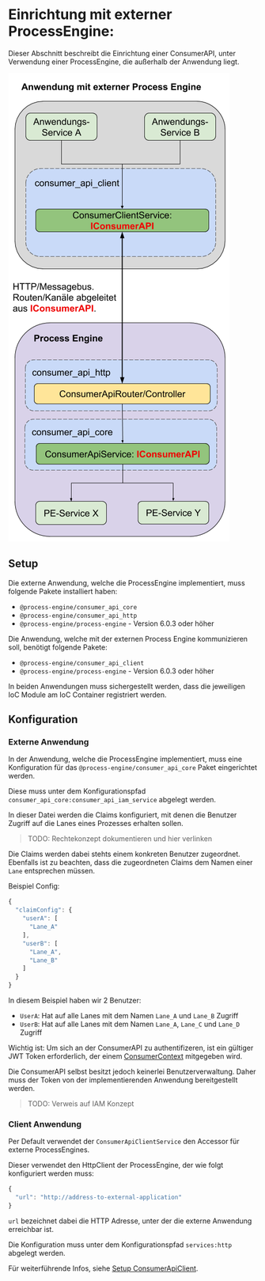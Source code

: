 # Einrichtung mit externer ProcessEngine:

Dieser Abschnitt beschreibt die Einrichtung einer ConsumerAPI,
unter Verwendung einer ProcessEngine, die außerhalb der Anwendung liegt.

![Aufbau](images/consumer_api_architecture_external.png)

## Setup

Die externe Anwendung, welche die ProcessEngine implementiert, muss folgende
Pakete installiert haben:
- `@process-engine/consumer_api_core`
- `@process-engine/consumer_api_http`
- `@process-engine/process-engine` - Version 6.0.3 oder höher

Die Anwendung, welche mit der externen Process Engine kommunizieren soll,
benötigt folgende Pakete:
- `@process-engine/consumer_api_client`
- `@process-engine/process-engine` - Version 6.0.3 oder höher

In beiden Anwendungen muss sichergestellt werden,
dass die jeweiligen IoC Module am IoC Container registriert werden.

## Konfiguration

### Externe Anwendung

In der Anwendung, welche die ProcessEngine implementiert, muss eine
Konfiguration für das `@process-engine/consumer_api_core` Paket eingerichtet
werden.

Diese muss unter dem Konfigurationspfad
`consumer_api_core:consumer_api_iam_service` abgelegt werden.

In dieser Datei werden die Claims konfiguriert, mit denen die Benutzer Zugriff
auf die Lanes eines Prozesses erhalten sollen.
  > TODO: Rechtekonzept dokumentieren und hier verlinken

Die Claims werden dabei stehts einem konkreten Benutzer zugeordnet.
Ebenfalls ist zu beachten, dass die zugeordneten Claims dem Namen einer `Lane`
entsprechen müssen.

Beispiel Config:

```js
{
  "claimConfig": {
    "userA": [
      "Lane_A"
    ],
    "userB": [
      "Lane_A",
      "Lane_B"
    ]
  }
}
```

In diesem Beispiel haben wir 2 Benutzer:
- `UserA`: Hat auf alle Lanes mit dem Namen `Lane_A` und `Lane_B` Zugriff
- `UserB`: Hat auf alle Lanes mit dem Namen `Lane_A`, `Lane_C` und `Lane_D` Zugriff

Wichtig ist:
Um sich an der ConsumerAPI zu authentifizeren, ist ein gültiger JWT Token
erforderlich, der einem [ConsumerContext](./public_api.md#consumercontext) mitgegeben wird.

Die ConsumerAPI selbst besitzt jedoch keinerlei Benutzerverwaltung.
Daher muss der Token von der implementierenden Anwendung bereitgestellt werden.

> TODO: Verweis auf IAM Konzept

### Client Anwendung

Per Default verwendet der `ConsumerApiClientService` den Accessor für externe
ProcessEngines.

Dieser verwendet den HttpClient der ProcessEngine, der wie folgt konfiguriert
werden muss:

```js
{
  "url": "http://address-to-external-application"
}

```

`url` bezeichnet dabei die HTTP Adresse, unter der die externe Anwendung
erreichbar ist.

Die Konfiguration muss unter dem Konfigurationspfad `services:http`
abgelegt werden.

Für weiterführende Infos, siehe [Setup ConsumerApiClient](setup-consumer-api-client.md).

